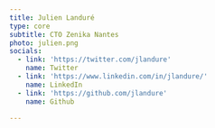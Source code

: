 ```yaml
---
title: Julien Landuré
type: core
subtitle: CTO Zenika Nantes
photo: julien.png
socials:
  - link: 'https://twitter.com/jlandure'
    name: Twitter
  - link: 'https://www.linkedin.com/in/jlandure/'
    name: LinkedIn
  - link: 'https://github.com/jlandure'
    name: Github

---
```


